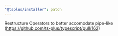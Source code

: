 ```yaml
---
"@tsplus/installer": patch
---
```


Restructure Operators to better accomodate pipe-like (https://github.com/ts-plus/typescript/pull/162)
